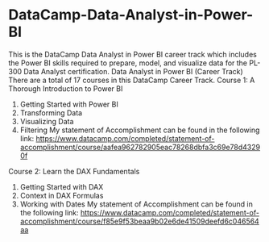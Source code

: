 # DataCamp-Data-Analyst-in-Power-BI
This is the DataCamp Data Analyst in Power BI career track which includes the Power BI skills required to prepare, model, and visualize data for the PL-300 Data Analyst certification.
                                                                        Data Analyst in Power BI (Career Track)
There are a total of 17 courses in this DataCamp Career Track. 
Course 1: A Thorough Introduction to Power BI
1. Getting Started with Power BI
2. Transforming Data
3. Visualizing Data
4. Filtering
My statement of Accomplishment can be found in the following link:
https://www.datacamp.com/completed/statement-of-accomplishment/course/aafea962782905eac78268dbfa3c69e78d43290f

Course 2: Learn the DAX Fundamentals
1. Getting Started with DAX
2. Context in DAX Formulas
3. Working with Dates
My statement of Accomplishment can be found in the following link:
https://www.datacamp.com/completed/statement-of-accomplishment/course/f85e9f53beaa9b02e6de41509deefd6c046564aa

